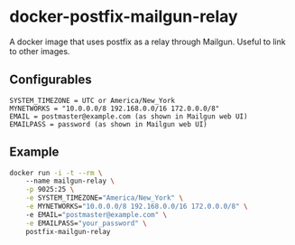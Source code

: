 # docker-postfix-mailgun-relay
A docker image that uses postfix as a relay through Mailgun. Useful to link to other images.

## Configurables

```
SYSTEM_TIMEZONE = UTC or America/New_York
MYNETWORKS = "10.0.0.0/8 192.168.0.0/16 172.0.0.0/8"
EMAIL = postmaster@example.com (as shown in Mailgun web UI)
EMAILPASS = password (as shown in Mailgun web UI)
```

## Example

```bash
docker run -i -t --rm \                                                        
    --name mailgun-relay \
    -p 9025:25 \
    -e SYSTEM_TIMEZONE="America/New_York" \
    -e MYNETWORKS="10.0.0.0/8 192.168.0.0/16 172.0.0.0/8" \                    
    -e EMAIL="postmaster@example.com" \
    -e EMAILPASS="your_password" \
    postfix-mailgun-relay
```
